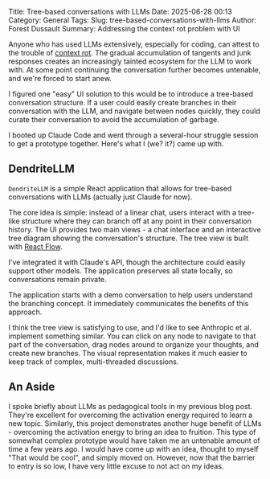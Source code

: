Title: Tree-based conversations with LLMs
Date: 2025-06-28 00:13
Category: General
Tags: 
Slug: tree-based-conversations-with-llms
Author: Forest Dussault
Summary: Addressing the context rot problem with UI

Anyone who has used LLMs extensively, especially for coding, can attest to the trouble of [context rot](https://simonwillison.net/2025/Jun/18/context-rot/). The gradual accumulation of 
tangents and junk responses creates an increasingly tainted ecosystem for the LLM to work with. At some point continuing the 
conversation further becomes untenable, and we're forced to start anew.

I figured one "easy" UI solution to this would be to introduce a tree-based conversation structure. If a user could easily create branches 
in their conversation with the LLM, and navigate between nodes quickly, they could curate their conversation to avoid the accumulation of 
garbage. 

I booted up Claude Code and went through a several-hour struggle session to get a prototype together. Here's what I (we? it?) came up with.

## DendriteLLM

`DendriteLLM` is a simple React application that allows for tree-based conversations with LLMs (actually just Claude for now).

The core idea is simple: instead of a linear chat, users interact with a tree-like structure where they can branch off at any point in their conversation history. The UI provides two main views - a chat interface and an interactive tree diagram showing the conversation's structure. The tree view is built with [React Flow](https://reactflow.dev/).

I've integrated it with Claude's API, though the architecture could easily support other models. The application preserves all state locally, so conversations remain private.

The application starts with a demo conversation to help users understand the branching concept. It immediately communicates the benefits of this approach.

I think the tree view is satisfying to use, and I'd like to see Anthropic et al. implement something similar. You can click on any node to navigate to that part of the conversation, drag nodes around to organize your thoughts, and create new branches. The visual representation makes it much easier to keep track of complex, multi-threaded discussions.

## An Aside

I spoke briefly about LLMs as pedagogical tools in my previous blog post. They're excellent for overcoming the activation energy 
required to learn a new topic. Similarly, this project demonstrates another huge benefit of LLMs - overcoming the activation energy to bring an idea to fruition. 
This type of somewhat complex prototype would have taken me an untenable amount of time a few years ago. I would have come up with an idea, thought to myself "That would be cool", and simply moved on. 
However, now that the barrier to entry is so low, I have very little excuse to not act on my ideas.